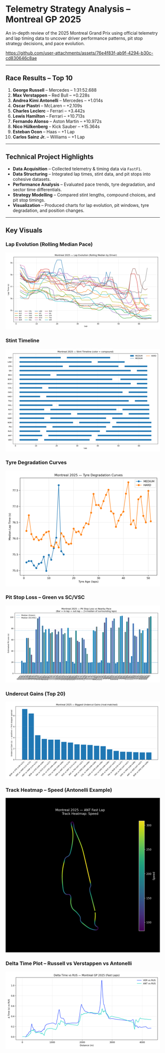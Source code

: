 # Telemetry Strategy Analysis – Montreal GP 2025  
An in-depth review of the 2025 Montreal Grand Prix using official telemetry and lap timing data to uncover driver performance patterns, pit stop strategy decisions, and pace evolution.  


https://github.com/user-attachments/assets/76e4f83f-ab9f-4294-b30c-cd830646c8ae



---

## Race Results – Top 10  
1. **George Russell** – Mercedes – 1:31:52.688  
2. **Max Verstappen** – Red Bull – +0.228s  
3. **Andrea Kimi Antonelli** – Mercedes – +1.014s  
4. **Oscar Piastri** – McLaren – +2.109s  
5. **Charles Leclerc** – Ferrari – +3.442s  
6. **Lewis Hamilton** – Ferrari – +10.713s  
7. **Fernando Alonso** – Aston Martin – +10.972s  
8. **Nico Hülkenberg** – Kick Sauber – +15.364s  
9. **Esteban Ocon** – Haas – +1 Lap  
10. **Carlos Sainz Jr.** – Williams – +1 Lap  

---

## Technical Project Highlights  
- **Data Acquisition** – Collected telemetry & timing data via `FastF1`.  
- **Data Structuring** – Integrated lap times, stint data, and pit stops into cohesive datasets.  
- **Performance Analysis** – Evaluated pace trends, tyre degradation, and sector time differentials.  
- **Strategy Modelling** – Compared stint lengths, compound choices, and pit stop timings.  
- **Visualization** – Produced charts for lap evolution, pit windows, tyre degradation, and position changes.  

---

## Key Visuals  

### Lap Evolution (Rolling Median Pace)  
![Lap Evolution](Reports/plots/lap_evolution_rolling.png)  

### Stint Timeline  
![Stint Timeline](Reports/plots/stint_timeline.png)  

### Tyre Degradation Curves  
![Tyre Deg](Reports/plots/tyre_deg_curves.png)  

### Pit Stop Loss – Green vs SC/VSC  
![Pit Loss](Reports/plots/pit_loss.png)  

### Undercut Gains (Top 20)  
![Undercut Gains](Reports/plots/undercut_gains_top.png)  

### Track Heatmap – Speed (Antonelli Example)  
![Heatmap Speed](Reports/plots/heatmap_Speed_ANT.png)  

### Delta Time Plot – Russell vs Verstappen vs Antonelli  
![Delta Time Plot](Reports/media/delta_time_plot.png)  
